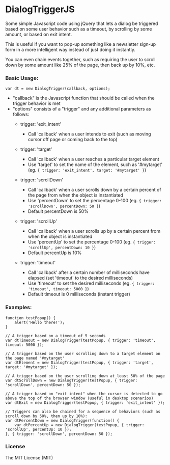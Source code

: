 DialogTriggerJS
===============

Some simple Javascript code using jQuery that lets a dialog be triggered based on some user behavior such as a timeout, by scrolling by some amount, or based on exit intent.

This is useful if you want to pop-up something like a newsletter sign-up form in a more intelligent way instead of just doing it instantly.

You can even chain events together, such as requiring the user to scroll down by some amount like 25% of the page, then back up by 10%, etc.

### Basic Usage:

	var dt = new DialogTrigger(callback, options);

- "callback" is the Javascript function that should be called when the trigger behavior is met
- "options" consists of a "trigger" and any additional parameters as follows:
  * trigger: 'exit_intent'
    - Call 'callback' when a user intends to exit (such as moving cursor off page or coming back to the top)
   
  * trigger: 'target'
    - Call 'callback' when a user reaches a particular target element
	- Use 'target' to set the name of the element, such as '#mytarget' (eg. `{ trigger: 'exit_intent', target: '#mytarget' }`)
   
  * trigger: 'scrollDown'
    - Call 'callback' when a user scrolls down by a certain percent of the page from when the object is instantiated
    - Use 'percentDown' to set the percentage 0-100 (eg. `{ trigger: 'scrollDown', percentDown: 50 }`)
	- Default percentDown is 50%
   
  * trigger: 'scrollUp'
    - Call 'callback' when a user scrolls up by a certain percent from when the object is instantiated
	- Use 'percentUp' to set the percentage 0-100 (eg. `{ trigger: 'scrollUp', percentDown: 10 }`)
	- Default percentUp is 10%
   
  * trigger: 'timeout'
    - Call 'callback' after a certain number of milliseconds have elapsed (set 'timeout' to the desired milliseconds)
	- Use 'timeout' to set the desired milliseconds (eg. `{ trigger: 'timeout', timeout: 5000 }`)
	- Default timeout is 0 milliseconds (instant trigger)

### Examples:
	function testPopup() {
		alert('Hello there!');
	}

	// A trigger based on a timeout of 5 seconds
	var dtTimeout = new DialogTrigger(testPopup, { trigger: 'timeout', timeout: 5000 });

	// A trigger based on the user scrolling down to a target element on the page named '#mytarget'
	var dtElement = new DialogTrigger(testPopup, { trigger: 'target', target: '#mytarget' });

	// A trigger based on the user scrolling down at least 50% of the page
	var dtScrollDown = new DialogTrigger(testPopup, { trigger: 'scrollDown', percentDown: 50 });

	// A trigger based on "exit intent" when the cursor is detected to go above the top of the browser window (useful in desktop scenarios)
	var dtExit = new DialogTrigger(testPopup, { trigger: 'exit_intent' });

	// Triggers can also be chained for a sequence of behaviors (such as scroll down by 50%, then up by 10%):
	var dtPercentDown = new DialogTrigger(function() {
		var dtPercentUp = new DialogTrigger(testPopup, { trigger: 'scrollUp', percentUp: 10 });
	}, { trigger: 'scrollDown', percentDown: 50 });

### License
The MIT License (MIT)
